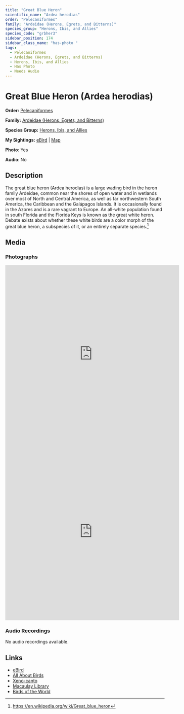 ```yaml
---
title: "Great Blue Heron"
scientific_name: "Ardea herodias"
order: "Pelecaniformes"
family: "Ardeidae (Herons, Egrets, and Bitterns)"
species_group: "Herons, Ibis, and Allies"
species_code: "grbher3"
sidebar_position: 174
sidebar_class_name: "has-photo "
tags: 
  - Pelecaniformes
  - Ardeidae (Herons, Egrets, and Bitterns)
  - Herons, Ibis, and Allies
  - Has Photo
  - Needs Audio
---
```


# Great Blue Heron (Ardea herodias)

**Order:** [Pelecaniformes](/tags/pelecaniformes)

**Family:** [Ardeidae (Herons, Egrets, and Bitterns)](/tags/ardeidae-herons-egrets-and-bitterns)

**Species Group:** [Herons, Ibis, and Allies](/tags/herons-ibis-and-allies)

**My Sightings:** [eBird](https://ebird.org/lifelist?r=world&time=life&spp=grbher3) | [Map](/map?species_code=grbher3)

**Photo**: Yes 

**Audio**: No

## Description
The great blue heron (Ardea herodias) is a large wading bird in the heron family Ardeidae, common near the shores of open water and in wetlands over most of North and Central America, as well as far northwestern South America, the Caribbean and the Galápagos Islands. It is occasionally found in the Azores and is a rare vagrant to Europe. An all-white population found in south Florida and the Florida Keys is known as the great white heron. Debate exists about whether these white birds are a color morph of the great blue heron, a subspecies of it, or an entirely separate species.[^1]

[^1]: https://en.wikipedia.org/wiki/Great_blue_heron

## Media
### Photographs
<iframe src="https://macaulaylibrary.org/asset/626996232/embed" width="550" height="560" frameborder="0" allowfullscreen></iframe>
<iframe src="https://macaulaylibrary.org/asset/619242587/embed" width="550" height="560" frameborder="0" allowfullscreen></iframe>

### Audio Recordings
No audio recordings available.

## Links
* [eBird](https://ebird.org/species/grbher3) 
* [All About Birds](https://www.allaboutbirds.org/guide/grbher3) 
* [Xeno-canto](https://www.xeno-canto.org/species/ardea-herodias) 
* [Macaulay Library](https://search.macaulaylibrary.org/catalog?taxonCode=grbher3&sort=rating_rank_desc)
* [Birds of the World](https://birdsoftheworld.org/bow/species/grbher3)
